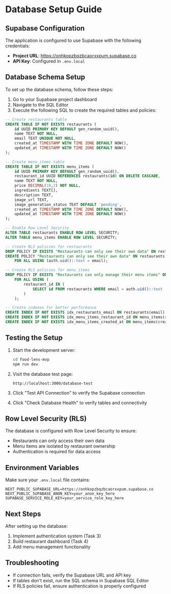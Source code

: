 # Database Setup Guide

## Supabase Configuration

The application is configured to use Supabase with the following credentials:

- **Project URL**: https://onhkopzbqzbcaorxxpum.supabase.co
- **API Key**: Configured in `.env.local`

## Database Schema Setup

To set up the database schema, follow these steps:

1. Go to your Supabase project dashboard
2. Navigate to the SQL Editor
3. Execute the following SQL to create the required tables and policies:

```sql
-- Create restaurants table
CREATE TABLE IF NOT EXISTS restaurants (
    id UUID PRIMARY KEY DEFAULT gen_random_uuid(),
    name TEXT NOT NULL,
    email TEXT UNIQUE NOT NULL,
    created_at TIMESTAMP WITH TIME ZONE DEFAULT NOW(),
    updated_at TIMESTAMP WITH TIME ZONE DEFAULT NOW()
);

-- Create menu_items table
CREATE TABLE IF NOT EXISTS menu_items (
    id UUID PRIMARY KEY DEFAULT gen_random_uuid(),
    restaurant_id UUID REFERENCES restaurants(id) ON DELETE CASCADE,
    name TEXT NOT NULL,
    price DECIMAL(10,2) NOT NULL,
    ingredients TEXT[],
    description TEXT,
    image_url TEXT,
    image_generation_status TEXT DEFAULT 'pending',
    created_at TIMESTAMP WITH TIME ZONE DEFAULT NOW(),
    updated_at TIMESTAMP WITH TIME ZONE DEFAULT NOW()
);

-- Enable Row Level Security
ALTER TABLE restaurants ENABLE ROW LEVEL SECURITY;
ALTER TABLE menu_items ENABLE ROW LEVEL SECURITY;

-- Create RLS policies for restaurants
DROP POLICY IF EXISTS "Restaurants can only see their own data" ON restaurants;
CREATE POLICY "Restaurants can only see their own data" ON restaurants
    FOR ALL USING (auth.uid()::text = email);

-- Create RLS policies for menu_items
DROP POLICY IF EXISTS "Restaurants can only manage their menu items" ON menu_items
    FOR ALL USING (
        restaurant_id IN (
            SELECT id FROM restaurants WHERE email = auth.uid()::text
        )
    );

-- Create indexes for better performance
CREATE INDEX IF NOT EXISTS idx_restaurants_email ON restaurants(email);
CREATE INDEX IF NOT EXISTS idx_menu_items_restaurant_id ON menu_items(restaurant_id);
CREATE INDEX IF NOT EXISTS idx_menu_items_created_at ON menu_items(created_at);
```

## Testing the Setup

1. Start the development server:
   ```bash
   cd food-lens-mvp
   npm run dev
   ```

2. Visit the database test page:
   ```
   http://localhost:3000/database-test
   ```

3. Click "Test API Connection" to verify the Supabase connection
4. Click "Check Database Health" to verify tables and connectivity

## Row Level Security (RLS)

The database is configured with Row Level Security to ensure:

- Restaurants can only access their own data
- Menu items are isolated by restaurant ownership
- Authentication is required for data access

## Environment Variables

Make sure your `.env.local` file contains:

```env
NEXT_PUBLIC_SUPABASE_URL=https://onhkopzbqzbcaorxxpum.supabase.co
NEXT_PUBLIC_SUPABASE_ANON_KEY=your_anon_key_here
SUPABASE_SERVICE_ROLE_KEY=your_service_role_key_here
```

## Next Steps

After setting up the database:

1. Implement authentication system (Task 3)
2. Build restaurant dashboard (Task 4)
3. Add menu management functionality

## Troubleshooting

- If connection fails, verify the Supabase URL and API key
- If tables don't exist, run the SQL schema in Supabase SQL Editor
- If RLS policies fail, ensure authentication is properly configured